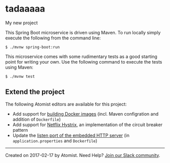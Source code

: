 # tadaaaaa

My new project


This Spring Boot microservice is driven using Maven. To run locally
simply execute the following from the command line:

```
$ ./mvnw spring-boot:run
```


This microservice comes with some rudimentary tests as a good starting
point for writing your own. Use the following command to execute the
tests using Maven:

```
$ ./mvnw test
```

Extend the project
--------------------

The following Atomist editors are available for this project:

*   Add support for [building Docker images][docker] (incl. Maven
    configration and addition of `Dockerfile`)
*   Add support for [Netflix Hystrix][hystrix], an implementation of
    the circuit breaker pattern
*   Update the [listen port of the embedded HTTP server][port] (in
    `application.properties` and `Dockerfile`)

[docker]: https://api.atomist.com/v1/projects/editors/2006fbe0-fcbb-4b52-a282-1ac99e296ed1
[hystrix]: https://api.atomist.com/v1/projects/editors/97357b3d-9269-417f-bc05-133e8c5ac2c9
[port]: https://api.atomist.com/v1/projects/editors/9090c8de-be9f-4a99-96b1-ed8890a9f879

---
Created on 2017-02-17 by Atomist.
Need Help? <a href="https://join.atomist.com/">Join our Slack community</a>.
